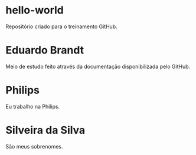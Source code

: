# hello-world
Repositório criado para o treinamento GitHub.
# Eduardo Brandt
Meio de estudo feito através da documentação disponibilizada pelo GitHub.
# Philips
Eu trabalho na Philips.
# Silveira da Silva
São meus sobrenomes.
